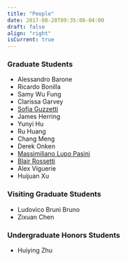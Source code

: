 ```yaml
---
title: "People"
date: 2017-08-28T09:35:08-04:00
draft: false
align: "right"
isCurrent: true
---
```


### Graduate Students
- Alessandro Barone
- Ricardo Bonilla
- Samy Wu Fung
- Clarissa Garvey
- [Sofia Guzzetti](http://www.mathcs.emory.edu/~sguzze2/)
- James Herring
- Yunyi Hu
- Ru Huang
- Chang Meng
- Derek Onken
- [Massimiliano Lupo Pasini](http://www.mathcs.emory.edu/~mlupopa/)
- [Blair Rossetti](http://blairrossetti.com/)
- Alex Viguerie
- Huijuan Xu

### Visiting Graduate Students
- Ludovico Bruni Bruno
- Zixuan Chen

### Undergraduate Honors Students
- Huiying Zhu



